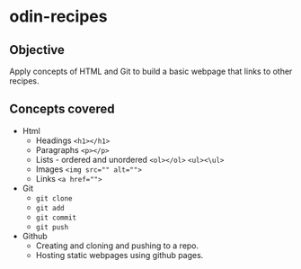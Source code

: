 # odin-recipes

## Objective
Apply concepts of HTML and Git to build a basic webpage that links to other recipes.

## Concepts covered
- Html
    - Headings `<h1></h1>`
    - Paragraphs `<p></p>`
    - Lists - ordered and unordered `<ol></ol>` `<ul><\ul>`
    - Images `<img src="" alt="">`
    - Links `<a href="">`
- Git
    - `git clone`
    - `git add`
    - `git commit`
    - `git push`
- Github
    - Creating and cloning and pushing to a repo.
    - Hosting static webpages using github pages.
